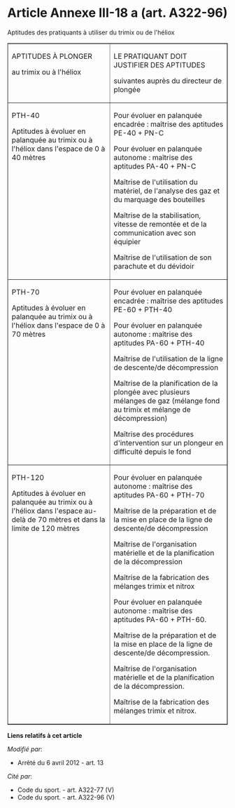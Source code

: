 # Article Annexe III-18 a (art. A322-96)

Aptitudes des pratiquants à utiliser du trimix ou de l'héliox

<table cellpadding="0" border="1" width="680">
  <tbody>
    <tr>
      <td valign="top">

APTITUDES À PLONGER

au trimix ou à l'héliox

</td>
      <td valign="top">

LE PRATIQUANT DOIT JUSTIFIER DES APTITUDES

suivantes auprès du directeur de plongée

</td>
    </tr>
    <tr>
      <td valign="top">

PTH-40

Aptitudes à évoluer en palanquée au trimix ou à l'héliox dans l'espace de 0 à 40 mètres

</td>
      <td valign="top">

Pour évoluer en palanquée encadrée : maîtrise des aptitudes PE-40 + PN-C

Pour évoluer en palanquée autonome : maîtrise des aptitudes PA-40 + PN-C

Maîtrise de l'utilisation du matériel, de l'analyse des gaz et du marquage des bouteilles

Maîtrise de la stabilisation, vitesse de remontée et de la communication avec son équipier

Maîtrise de l'utilisation de son parachute et du dévidoir

</td>
    </tr>
    <tr>
      <td valign="top">

PTH-70 

Aptitudes à évoluer en palanquée au trimix ou à l'héliox dans l'espace de 0 à 70 mètres

</td>
      <td valign="top">

Pour évoluer en palanquée encadrée : maîtrise des aptitudes PE-60 + PTH-40

Pour évoluer en palanquée autonome : maîtrise des aptitudes PA-60 + PTH-40

Maîtrise de l'utilisation de la ligne de descente/de décompression

Maîtrise de la planification de la plongée avec plusieurs mélanges de gaz (mélange fond au trimix et mélange de
décompression)

Maîtrise des procédures d'intervention sur un plongeur en difficulté depuis le fond

</td>
    </tr>
    <tr>
      <td valign="top">

PTH-120 

Aptitudes à évoluer en palanquée au trimix ou à l'héliox dans l'espace au-delà de 70 mètres et dans la limite de 120 mètres

</td>
      <td valign="top">

Pour évoluer en palanquée autonome : maîtrise des aptitudes PA-60 + PTH-70

Maîtrise de la préparation et de la mise en place de la ligne de descente/de décompression

Maîtrise de l'organisation matérielle et de la planification de la décompression

Maîtrise de la fabrication des mélanges trimix et nitrox

Pour évoluer en palanquée autonome : maîtrise des aptitudes PA-60 + PTH-60.

Maîtrise de la préparation et de la mise en place de la ligne de descente/de décompression.

Maîtrise de l'organisation matérielle et de la planification de la décompression.

Maîtrise de la fabrication des mélanges trimix et nitrox.

</td>
    </tr>
  </tbody>
</table>

**Liens relatifs à cet article**

_Modifié par_:

  - Arrêté du 6 avril 2012 - art. 13

_Cité par_:

  - Code du sport. - art. A322-77 (V)
  - Code du sport. - art. A322-96 (V)
